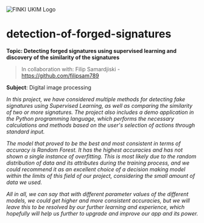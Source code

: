 ![FINKI UKIM Logo](http://ilt.finki.ukim.mk/wp-content/uploads/2016/10/Logo_FINKI_UKIM_EN.jpg)

# detection-of-forged-signatures

**Topic: Detecting forged signatures using supervised learning and discovery of the similarity of the signatures**
> In collaboration with: Filip Samardjiski - https://github.com/filipsam789

**Subject**: Digital image processing

*In this project, we have considered multiple methods for detecting fake signatures using Supervised Learning, as well as comparing the similarity of two or more signatures. 
The project also includes a demo application in the Python programming language, which performs the necessary calculations and methods based on the user's selection 
of actions through standard input.*

*The model that proved to be the best and most consistent in terms of accuracy is Random Forest. It has the highest accuracies and has not shown a single instance of overfitting. 
This is most likely due to the random distribution of data and its attributes during the training process, and we could recommend it as an excellent choice of a
decision making model within the limits of this field of our project, considering the small amount of data we used.*

*All in all, we can say that with different parameter values of the different models, we could get higher and more consistent accuracies, but we will leave this to be resolved 
by our further learning and experience, which hopefully will help us further to upgrade and improve our app and its power.*
